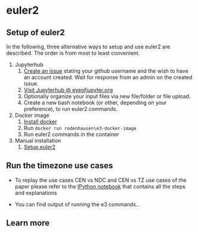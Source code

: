 # euler2

## Setup of euler2
In the following, three alternative ways to setup and use euler2 are described. The order is from most to least convenient.
1. Jupyterhub
   1. [Create an issue](https://github.com/EulerProject/e3-jupyterhub/issues) stating your github username and the wish to have an account created. Wait for response from an admin on the created issue. 
   2. [Visit Jupyterhub @ eyeofjupyter.org](https://eyeofjupyter.org/)
   3. Optionally organize your input files via new file/folder or file upload.
   3. Create a new bash notebook (or other, depending on your preference), to run euler2 commands.
2. Docker image
   1. [Install docker](https://docs.docker.com/engine/installation/)
   2. Run `docker run rodenhausen\e3-docker-image`
   3. Run euler2 commands in the container
3. Manual installation
   1. [Setup euler2](https://github.com/EulerProject/EulerX/blob/master/README.md)

## Run the timezone use cases
- To replay the use cases CEN vs NDC and CEN vs TZ use cases of the paper please refer to the [IPython notebook](https://github.com/rodenhausen/ASIST17/blob/master/euler2/notebook.ipynb) that contains all the steps and explanations

- You can find output of running the e3 commands...

## Learn more
